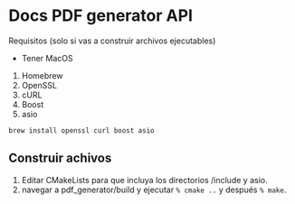 # Docs PDF generator API

Requisitos (solo si vas a construir archivos ejecutables)

- Tener MacOS

1. Homebrew
2. OpenSSL
3. cURL
4. Boost
5. asio

```
brew install openssl curl boost asio
```

## Construir achivos

1. Editar CMakeLists para que incluya los directorios /include y asio.
2. navegar a pdf_generator/build y ejecutar ```% cmake ..``` y después ```% make```.